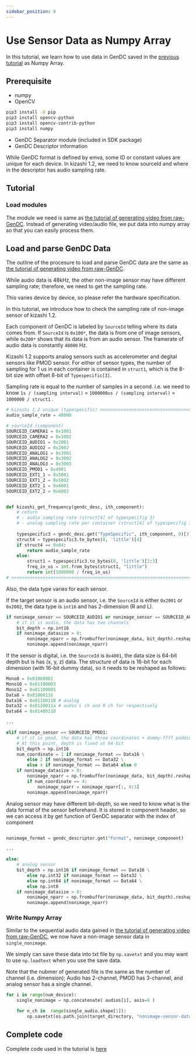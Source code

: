 ```yaml
---
sidebar_position: 8
---
```


# Use Sensor Data as Numpy Array

In this tutorial, we learn how to use data in GenDC saved in the [previous tutorial](save-gendc) as Numpy Array.

## Prerequisite

* numpy
* OpenCV

```bash
pip3 install -U pip
pip3 install opencv-python
pip3 install opencv-contrib-python
pip3 install numpy
```

* GenDC Separator module (included in SDK package)
* GenDC Descriptor information

While GenDC format is defined by emva, some ID or constant values are unique for each device. In kizashi 1.2, we need to know sourceId and where in the descriptor has audio sampling rate.

## Tutorial

### Load modules

The module we need is same as [the tutorial of generating video from raw-GenDC](save-gendc). Instead of generating video/audio file, we put data into numpy array so that you can easily process them. 

## Load and parse GenDC Data

The outline of the procesure to load and parse GenDC data are the same as [the tutorial of generating video from raw-GenDC](save-gendc). 

While audio data is 48kHz, the other non-image sensor may have different sampling rate; therefore, we need to get the sampling rate.

This varies device by device, so please refer the hardware specification.

In this tutorial, we introduce how to check the sampling rate of non-image sensor of kizashi 1.2.

Each component of GenDC is labeled by `SourceId` telling where its data comes from. If `SourceId` is `0x100*`, the data is from one of image sensors, while `0x200*` shows that its data is from an audio sensor. The framerate of audio data is constantly `48000` Hz.

Kizashi 1.2 supports analog sensors such as accelerometer and degital sensors like PMOD sensor. For either of sensor types, the number of sampling for 1 us in each container is contained in `struct1`, which is the 8-bit size with offset 8-bit of `Typespecific[3]`.

Sampling rate is equal to the number of samples in a second. i.e. we need to know  `1s / (sampling interval)` = `1000000us / (sampling interval)` = `1000000 / struct1` .


```python
# kizashi 1.2 unique (typespecific) >>>>>>>>>>>>>>>>>>>>>>>>>>>>>>>>>>>>>>>>>>>>
audio_sample_rate = 48000

# sourceId (component)
SOURCEID_CAMERA1 = 0x1001
SOURCEID_CAMERA2 = 0x1002
SOURCEID_AUDIO1 = 0x2001
SOURCEID_AUDIO2 = 0x2002
SOURCEID_ANALOG1 = 0x3001
SOURCEID_ANALOG2 = 0x3002
SOURCEID_ANALOG3 = 0x3003
SOURCEID_PMOD1 = 0x4001
SOURCEID_EXT1_1 = 0x5001
SOURCEID_EXT1_2 = 0x5002
SOURCEID_EXT2_1 = 0x6001
SOURCEID_EXT2_2 = 0x6002


def kizashi_get_frequency(gendc_desc, ith_component):
    # return
    # - audio sampling rate (struct[4] of typespecifig 3)
    # - analog sampling rate per container (struct[4] of typespecifig 3)
    
    typespecific3 = gendc_desc.get("TypeSpecific", ith_component, 0)[3]
    struct4 = typespecific3.to_bytes(8, 'little')[4]
    if struct4 == 0x04:
        return audio_sample_rate
    else:
        struct1 = typespecific3.to_bytes(8, 'little')[1:3]
        freq_in_us = int.from_bytes(struct1, "little")
        return int(1000000 / freq_in_us)
# <<<<<<<<<<<<<<<<<<<<<<<<<<<<<<<<<<<<<<<<<<<<<<<<<<<<<<<<<<<<<<<<<<<<<<<<<<<<<<
```

Also, the data type varies for each sensor.

If the target sensor is an audio sensor, i.e. the `SourceId` is either `0x2001` or `0x2002`, the data type is `int16` and has 2-dimension (R and L).

```python
if nonimage_sensor == SOURCEID_AUDIO1 or nonimage_sensor == SOURCEID_AUDIO2:
    # if it is audio, the data has two channels
    bit_depth = np.int16
    if nonimage_datasize > 0:
        nonimage_nparr = np.frombuffer(nonimage_data, bit_depth).reshape((int(nonimage_datasize/np.dtype(bit_depth).itemsize/2), 2))
        nonimage.append(nonimage_nparr)
```

If the sensor is digital, i.e. the `SourceId` is `0x4001`, the data size is 64-bit depth but is has (x, y, z) data. The structure of data is 16-bit for each dimension (with 16-bit dummy data), so it needs to be reshaped as follows:

```python
Mono8 = 0x01080001
Mono10 = 0x01100003
Mono12 = 0x01100005
Data8 = 0x01080116
Data16 = 0x01100118 # analog
Data32 = 0x0120011a # audio L ch and R ch for respectively
Data64 = 0x0140011D

...

elif nonimage_sensor == SOURCEID_PMOD1:
    # if it is pmod, the data has three coordinates + dummy-ffff padding (x, y, z, dummy)
    # At this point, depth is fixed at 64-bit 
    bit_depth = np.int16
    num_coordinate = 1 if nonimage_format == Data16 \
        else 2 if nonimage_format == Data32 \
        else 4 if nonimage_format == Data64 else 0
    if nonimage_datasize > 0:
        nonimage_nparr = np.frombuffer(nonimage_data, bit_depth).reshape((int(nonimage_datasize/np.dtype(bit_depth).itemsize/num_coordinate), num_coordinate))
        if num_coordinate == 4:
            nonimage_nparr = nonimage_nparr[:, 0:3]
        nonimage.append(nonimage_nparr)
```

Analog sensor may have different bit-depth, so we need to know what is the data format of the sensor beforehand. It is stored in component header, so we can access it by get function of GenDC separator with the index of component 

```python

nonimage_format = gendc_descriptor.get("Format", nonimage_component)

...

else:
    # analog sensor
    bit_depth = np.int16 if nonimage_format == Data16 \
        else np.int32 if nonimage_format == Data32 \
        else np.int64 if nonimage_format == Data64 \
        else np.int8
    if nonimage_datasize > 0:
        nonimage_nparr = np.frombuffer(nonimage_data, bit_depth).reshape((int(nonimage_datasize/np.dtype(bit_depth).itemsize), 1))
        nonimage.append(nonimage_nparr)
```

### Write Numpy Array

Similar to the sequential audio data gained in [the tutorial of generating video from raw-GenDC](save-gendc), we now have a non-image sensor data in `single_nonimage`.

We simply can save these data into txt file by `np.savetxt` and you may want to use `np.loadtext` when you use the save data.

Note that the nubmer of generated file is the same as the number of channel (i.e. dimension); Audio has 2-channel, PMOD has 3-channel, and analog sensor has a single channel.

```python
for i in range(num_device):
    single_nonimage = np.concatenate( audios[i], axis=0 )

    for n_ch in  range(single_audio.shape[1]):
        np.savetxt(os.path.join(target_directory, "nonimage-sensor-data-in-numpy-" + str(i) + "-" + str(n_ch) + ".txt"), single_nonimage[:, n_ch])
```

## Complete code

Complete code used in the tutorial is [here](https://github.com/Sensing-Dev/tutorials/blob/main/python/tutorial5_save_numpy_to_txt.py)